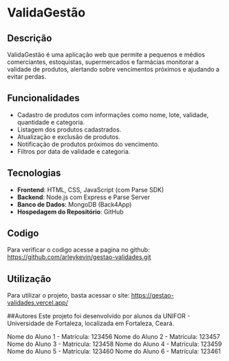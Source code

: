 # ValidaGestão

## Descrição
ValidaGestão é uma aplicação web que permite a pequenos e médios comerciantes, estoquistas, supermercados e farmácias monitorar a validade de produtos, alertando sobre vencimentos próximos e ajudando a evitar perdas.

## Funcionalidades
- Cadastro de produtos com informações como nome, lote, validade, quantidade e categoria.
- Listagem dos produtos cadastrados.
- Atualização e exclusão de produtos.
- Notificação de produtos próximos do vencimento.
- Filtros por data de validade e categoria.

## Tecnologias
- **Frontend**: HTML, CSS, JavaScript (com Parse SDK)
- **Backend**: Node.js com Express e Parse Server
- **Banco de Dados**: MongoDB (Back4App)
- **Hospedagem do Repositório**: GitHub

## Codigo
Para verificar o codigo acesse a pagina no github: https://github.com/arleykevin/gestao-validades.git

## Utilização
Para utilizar o projeto, basta acessar o site:  https://gestao-validades.vercel.app/

##Autores
Este projeto foi desenvolvido por alunos da UNIFOR - Universidade de Fortaleza, localizada em Fortaleza, Ceará.

Nome do Aluno 1 - Matrícula: 123456
Nome do Aluno 2 - Matrícula: 123457
Nome do Aluno 3 - Matrícula: 123458
Nome do Aluno 4 - Matrícula: 123459
Nome do Aluno 5 - Matrícula: 123460
Nome do Aluno 6 - Matrícula: 123461
